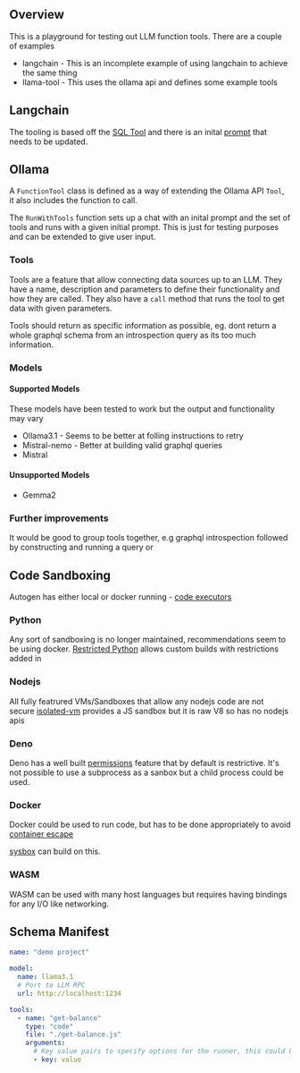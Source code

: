 ## Overview

This is a playground for testing out LLM function tools. There are a couple of
examples

- langchain - This is an incomplete example of using langchain to achieve the
  same thing
- llama-tool - This uses the ollama api and defines some example tools

## Langchain

The tooling is based off the
[SQL Tool](https://github.com/langchain-ai/langchainjs/blob/159e8e9e27122ea79af0458b33f62d6f936e144c/langchain/src/tools/sql.ts)
and there is an inital
[prompt](https://github.com/langchain-ai/langchainjs/blob/159e8e9e27122ea79af0458b33f62d6f936e144c/langchain/src/agents/toolkits/sql/prompt.ts#L1)
that needs to be updated.

## Ollama

A `FunctionTool` class is defined as a way of extending the Ollama API `Tool`,
it also includes the function to call.

The `RunWithTools` function sets up a chat with an inital prompt and the set of
tools and runs with a given initial prompt. This is just for testing purposes
and can be extended to give user input.

### Tools

Tools are a feature that allow connecting data sources up to an LLM. They have a
name, description and parameters to define their functionality and how they are
called. They also have a `call` method that runs the tool to get data with given
parameters.

Tools should return as specific information as possible, eg. dont return a whole
graphql schema from an introspection query as its too much information.

### Models

#### Supported Models

These models have been tested to work but the output and functionality may vary

- Ollama3.1 - Seems to be better at folling instructions to retry
- Mistral-nemo - Better at building valid graphql queries
- Mistral

#### Unsupported Models

- Gemma2

### Further improvements

It would be good to group tools together, e.g graphql introspection followed by
constructing and running a query or

## Code Sandboxing

Autogen has either local or docker running -
[code executors](https://microsoft.github.io/autogen/docs/tutorial/code-executors)

### Python

Any sort of sandboxing is no longer maintained, recommendations seem to be using
docker. [Restricted Python](https://restrictedpython.readthedocs.io/en/latest/)
allows custom builds with restrictions added in

### Nodejs

All fully featrured VMs/Sandboxes that allow any nodejs code are not secure
[isolated-vm](https://github.com/laverdet/isolated-vm) provides a JS sandbox but
it is raw V8 so has no nodejs apis

### Deno

Deno has a well built
[permissions](https://docs.deno.com/runtime/manual/basics/permissions/) feature
that by default is restrictive. It's not possible to use a subprocess as a
sanbox but a child process could be used.

### Docker

Docker could be used to run code, but has to be done appropriately to avoid
[container escape](https://www.cybereason.com/blog/container-escape-all-you-need-is-cap-capabilities)

[sysbox](https://github.com/nestybox/sysbox) can build on this.

### WASM

WASM can be used with many host languages but requires having bindings for any
I/O like networking.

## Schema Manifest

```yaml
name: "demo project"

model:
  name: llama3.1
  # Port to LLM RPC
  url: http://localhost:1234

tools:
  - name: "get-balance"
    type: "code"
    file: "./get-balance.js"
    arguments:
      # Key value pairs to specify options for the runner, this could be endpoints, timeouts etc.
      - key: value
```
